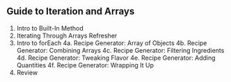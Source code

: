 ## Guide to Iteration and Arrays 

1. Intro to Built-In Method
2. Iterating Through Arrays Refresher
3. Intro to forEach
4a. Recipe Generator: Array of Objects
4b. Recipe Generator: Combining Arrays
4c. Recipe Generator: Filtering Ingredients
4d. Recipe Generator: Tweaking Flavor
4e. Recipe Generator: Adding Quantities
4f. Recipe Generator: Wrapping It Up
5. Review